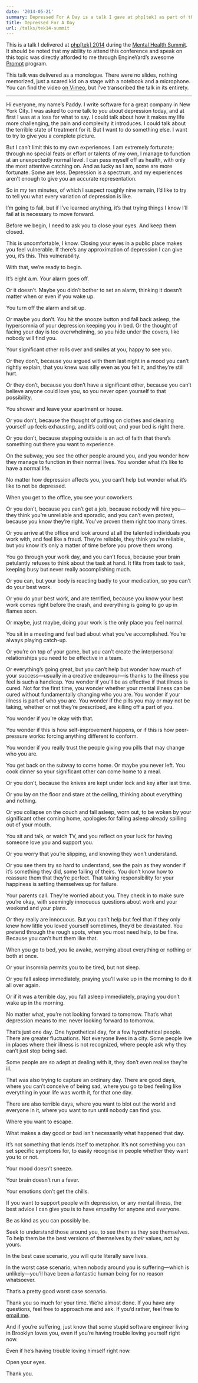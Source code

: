 ```yaml
---
date: '2014-05-21'
summary: Depressed For A Day is a talk I gave at php[tek] as part of the Mental Health Summit, thanks to the sponsorship of EngineYard’s Prompt program.
title: Depressed For A Day
url: /talks/tek14-summit
---
```


This is a talk I delivered at [php\[tek\] 2014](http://tek.phparch.com) during the [Mental Health Summit](http://tek.phparch.com/mental-health-summit/). It should be noted that my ability to attend this conference and speak on this topic was directly afforded to me through EngineYard’s awesome [Prompt](http://prompt.engineyard.com) program.

This talk was delivered as a monologue. There were no slides, nothing memorized, just a scared kid on a stage with a notebook and a microphone. You can find the video [on Vimeo](http://vimeo.com/97972519), but I’ve transcribed the talk in its entirety.

***

Hi everyone, my name’s Paddy. I write software for a great company in New York City. I was asked to come talk to you about depression today, and at first I was at a loss for what to say. I could talk about how it makes my life more challenging, the pain and complexity it introduces. I could talk about the terrible state of treatment for it. But I want to do something else. I want to try to give you a complete picture.

But I can’t limit this to my own experiences. I am extremely fortunate; through no special feats or effort or talents of my own, I manage to function at an unexpectedly normal level. I can pass myself off as health, with only the most attentive catching on. And as lucky as I am, some are more fortunate. Some are less. Depression is a spectrum, and my experiences aren’t enough to give you an accurate representation.

So in my ten minutes, of which I suspect roughly nine remain, I’d like to try to tell you what every variation of depression is like.

I’m going to fail, but if I’ve learned anything, it’s that trying things I know I’ll fail at is necessary to move forward.

Before we begin, I need to ask you to close your eyes. And keep them closed.

This is uncomfortable, I know. Closing your eyes in a public place makes you feel vulnerable. If there’s any approximation of depression I can give you, it’s this. This vulnerability.

With that, we’re ready to begin.

It’s eight a.m. Your alarm goes off.

Or it doesn’t. Maybe you didn’t bother to set an alarm, thinking it doesn’t matter when or even if you wake up.

You turn off the alarm and sit up.

Or maybe you don’t. You hit the snooze button and fall back asleep, the hypersomnia of your depression keeping you in bed. Or the thought of facing your day is too overwhelming, so you hide under the covers, like nobody will find you.

Your significant other rolls over and smiles at you, happy to see you.

Or they don’t, because you argued with them last night in a mood you can’t rightly explain, that you knew was silly even as you felt it, and they’re still hurt.

Or they don’t, because you don’t have a significant other, because you can’t believe anyone could love you, so you never open yourself to that possibility.

You shower and leave your apartment or house.

Or you don’t, because the thought of putting on clothes and cleaning yourself up feels exhausting, and it’s cold out, and your bed is right there.

Or you don’t, because stepping outside is an act of faith that there’s something out there you want to experience.

On the subway, you see the other people around you, and you wonder how they manage to function in their normal lives. You wonder what it’s like to have a normal life.

No matter how depression affects you, you can’t help but wonder what it’s like to not be depressed.

When you get to the office, you see your coworkers.

Or you don’t, because you can’t get a job, because nobody will hire you—they think you’re unreliable and sporadic, and you can’t even protest, because you know they’re right. You’ve proven them right too many times.

Or you arrive at the office and look around at all the talented individuals you work with, and feel like a fraud. They’re reliable, they think you’re reliable, but you know it’s only a matter of time before you prove them wrong.

You go through your work day, and you can’t focus, because your brain petulantly refuses to think about the task at hand. It flits from task to task, keeping busy but never really accomplishing much.

Or you can, but your body is reacting badly to your medication, so you can’t do your best work.

Or you do your best work, and are terrified, because you know your best work comes right before the crash, and everything is going to go up in flames soon.

Or maybe, just maybe, doing your work is the only place you feel normal.

You sit in a meeting and feel bad about what you’ve accomplished. You’re always playing catch-up.

Or you’re on top of your game, but you can’t create the interpersonal relationships you need to be effective in a team.

Or everything’s going great, but you can’t help but wonder how much of your success—usually in a creative endeavour—is thanks to the illness you feel is such a handicap. You wonder if you’ll be as effective if that illness is cured. Not for the first time, you wonder whether your mental illness can be cured without fundamentally changing who you are. You wonder if your illness is part of who you are. You wonder if the pills you may or may not be taking, whether or not they’re prescribed, are killing off a part of you.

You wonder if you’re okay with that.

You wonder if this is how self-improvement happens, or if this is how peer-pressure works: forcing anything different to conform.

You wonder if you really trust the people giving you pills that may change who you are.

You get back on the subway to come home. Or maybe you never left. You cook dinner so your significant other can come home to a meal.

Or you don’t, because the knives are kept under lock and key after last time.

Or you lay on the floor and stare at the ceiling, thinking about everything and nothing.

Or you collapse on the couch and fall asleep, worn out, to be woken by your significant other coming home, apologies for falling asleep already spilling out of your mouth.

You sit and talk, or watch TV, and you reflect on your luck for having someone love you and support you.

Or you worry that you’re slipping, and knowing they won’t understand.

Or you see them try so hard to understand, see the pain as they wonder if it’s something they did, some failing of theirs. You don’t know how to reassure them that they’re perfect. That taking responsibility for your happiness is setting themselves up for failure.

Your parents call. They’re worried about you. They check in to make sure you’re okay, with seemingly innocuous questions about work and your weekend and your plans.

Or they really are innocuous. But you can’t help but feel that if they only knew how little you loved yourself sometimes, they’d be devastated. You pretend through the rough spots, when you most need help, to be fine. Because you can’t hurt them like that.

When you go to bed, you lie awake, worrying about everything or nothing or both at once.

Or your insomnia permits you to be tired, but not sleep.

Or you fall asleep immediately, praying you’ll wake up in the morning to do it all over again.

Or if it was a terrible day, you fall asleep immediately, praying you don’t wake up in the morning.

No matter what, you’re not looking forward to tomorrow. That’s what depression means to me: never looking forward to tomorrow.

That’s just one day. One hypothetical day, for a few hypothetical people. There are greater fluctuations. Not everyone lives in a city. Some people live in places where their illness is not recognized, where people ask why they can’t just stop being sad.

Some people are so adept at dealing with it, they don’t even realise they’re ill.

That was also trying to capture an ordinary day. There are good days, where you can’t conceive of being sad, where you go to bed feeling like everything in your life was worth it, for that one day.

There are also terrible days, where you want to blot out the world and everyone in it, where you want to run until nobody can find you.

Where you want to escape.

What makes a day good or bad isn’t necessarily what happened that day.

It’s not something that lends itself to metaphor. It’s not something you can set specific symptoms for, to easily recognise in people whether they want you to or not.

Your mood doesn’t sneeze.

Your brain doesn’t run a fever.

Your emotions don’t get the chills.

If you want to support people with depression, or any mental illness, the best advice I can give you is to have empathy for anyone and everyone.

Be as kind as you can possibly be.

Seek to understand those around you, to see them as they see themselves. To help them be the best versions of themselves by _their_ values, not by yours.

In the best case scenario, you will quite literally save lives.

In the worst case scenario, when nobody around you is suffering—which is unlikely—you’ll have been a fantastic human being for no reason whatsoever.

That’s a pretty good worst case scenario.

Thank you so much for your time. We’re almost done. If you have any questions, feel free to approach me and ask. If you’d rather, feel free to [email me](mailto:paddy@carvers.co).

And if you’re suffering, just know that some stupid software engineer living in Brooklyn loves you, even if you’re having trouble loving yourself right now.

Even if he’s having trouble loving himself right now.

Open your eyes.

Thank you.
